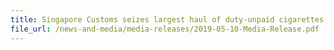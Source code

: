 ```yaml
---
title: Singapore Customs seizes largest haul of duty-unpaid cigarettes in 2019
file_url: /news-and-media/media-releases/2019-05-10-Media-Release.pdf
---
```


